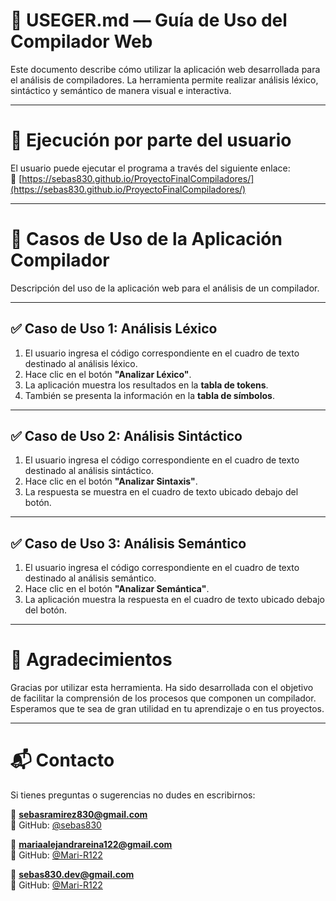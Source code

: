 <!-- Descripción del proyecto, cómo ejecutarlo USEGER.md--> 
# 📄 USEGER.md — Guía de Uso del Compilador Web

Este documento describe cómo utilizar la aplicación web desarrollada para el análisis de compiladores. La herramienta permite realizar análisis léxico, sintáctico y semántico de manera visual e interactiva.

---

# 👥 Ejecución por parte del usuario

El usuario puede ejecutar el programa a través del siguiente enlace:  
🔗 [https://sebas830.github.io/ProyectoFinalCompiladores/](https://sebas830.github.io/ProyectoFinalCompiladores/)

---

# 📘 Casos de Uso de la Aplicación Compilador

Descripción del uso de la aplicación web para el análisis de un compilador.

---

## ✅ Caso de Uso 1: Análisis Léxico

1. El usuario ingresa el código correspondiente en el cuadro de texto destinado al análisis léxico.  
2. Hace clic en el botón **"Analizar Léxico"**.  
3. La aplicación muestra los resultados en la **tabla de tokens**.  
4. También se presenta la información en la **tabla de símbolos**.

---

## ✅ Caso de Uso 2: Análisis Sintáctico

1. El usuario ingresa el código correspondiente en el cuadro de texto destinado al análisis sintáctico.  
2. Hace clic en el botón **"Analizar Sintaxis"**.  
3. La respuesta se muestra en el cuadro de texto ubicado debajo del botón.

---

## ✅ Caso de Uso 3: Análisis Semántico

1. El usuario ingresa el código correspondiente en el cuadro de texto destinado al análisis semántico.  
2. Hace clic en el botón **"Analizar Semántica"**.  
3. La aplicación muestra la respuesta en el cuadro de texto ubicado debajo del botón.

---

# 🙌 Agradecimientos

Gracias por utilizar esta herramienta. Ha sido desarrollada con el objetivo de facilitar la comprensión de los procesos que componen un compilador.  
Esperamos que te sea de gran utilidad en tu aprendizaje o en tus proyectos.

---

# 📬 Contacto

Si tienes preguntas o sugerencias no dudes en escribirnos:  

📧 **sebasramirez830@gmail.com**  
🐙 GitHub: [@sebas830](https://github.com/sebas830)

📧 **mariaalejandrareina122@gmail.com**  
🐙 GitHub: [@Mari-R122](https://github.com/Mari-R122)

📧 **sebas830.dev@gmail.com**  
🐙 GitHub: [@Mari-R122](https://github.com/Mari-R122)